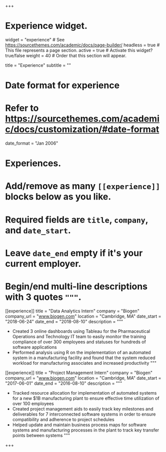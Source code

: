 +++
# Experience widget.
widget = "experience"  # See https://sourcethemes.com/academic/docs/page-builder/
headless = true  # This file represents a page section.
active = true  # Activate this widget? true/false
weight = 40  # Order that this section will appear.

title = "Experience"
subtitle = ""

# Date format for experience
#   Refer to https://sourcethemes.com/academic/docs/customization/#date-format
date_format = "Jan 2006"

# Experiences.
#   Add/remove as many `[[experience]]` blocks below as you like.
#   Required fields are `title`, `company`, and `date_start`.
#   Leave `date_end` empty if it's your current employer.
#   Begin/end multi-line descriptions with 3 quotes `"""`.
[[experience]]
  title = "Data Analytics Intern"
  company = "Biogen"
  company_url = "www.biogen.com"
  location = "Cambridge, MA"
  date_start = "2018-06-24"
  date_end = "2018-08-10"
  description = """
  
  * Created 3 online dashboards using Tableau for the Pharmaceutical Operations and Technology IT team to easily monitor the training compliance of over 300 employees and statuses for hundreds of software applications
  * Performed analysis using R on the implementation of an automated system in a manufacturing facility and found that the system reduced workload for manufacturing associates and increased productivity
  """

[[experience]]
  title = "Project Management Intern"
  company = "Biogen"
  company_url = "www.biogen.com"
  location = "Cambridge, MA"
  date_start = "2017-06-01"
  date_end = "2016-08-10"
  description = """
  
  * Tracked resource allocation for implementation of automated systems for a new $1B manufacturing plant to ensure effective time utilization of over 100 employees
  * Created project management aids to easily track key milestones and deliverables for 7 interconnected software systems in order to ensure compatibility and adherence to project schedules
  * Helped update and maintain business process maps for software systems and manufacturing processes in the plant to track key transfer points between systems
  """

+++
